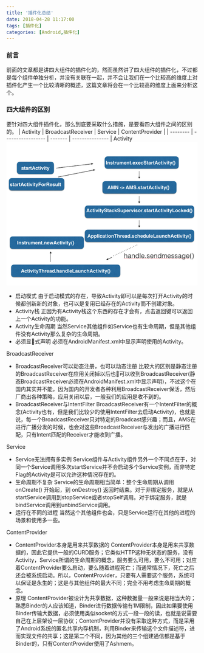 ```yaml
---
title: '插件化总结'
date: 2018-04-28 11:17:00
tags: [插件化]
categories: [Android,插件化]
---
```


### 前言
前面的文章都是讲四大组件的插件化的，然而虽然讲了四大组件的插件化，不过都是每个组件单独分析，并没有关联在一起，并不会让我们在一个比较高的维度上对插件化产生一个比较清晰的概述，这篇文章将会在一个比较高的维度上面来分析这个。

### 四大组件的区别
要针对四大组件插件化，那么到底要采取什么措施，是要看四大组件之间的区别的。
| Activity | BroadcastReceiver | Service | ContentProvider |
| -------- | ----------------- | ------- | --------------- |
Activity
![activity_start](/images/activity_start_progress.png)
- 启动模式
由于启动模式的存在，导致Activity即可以是每次打开Activity的时候都创新新的对象，也可以是复用已经存在的Activity而不创建对象。
- Activity栈
正因为有Activity栈这个东西的存在才会有，点击返回键可以返回上一个Activity的功能。
- Activity生命周期
当然Service其他组件如Service也有生命周期，但是其他组件没有Activity那么复杂的生命周期。
- 必须显式声明
必须在AndroidManifest.xml中显示声明使用的Activity。

<!-- more -->

BroadcastReceiver
- BroadcastReceiver可以动态注册，也可以动态注册
比较大的区别是静态注册的BroadcastReceiver在应用关闭掉以后也可以收到BroadcastReceiver(静态BroadcastReceiver必须在AndroidManifest.xml中显示声明)，不过这个在国内其实并不能，因为国内的开发者各种利用BroadcastReceiver保活，然后厂商出各种策略，应用关闭以后，一般我们的应用是收不到的。
- BroadcastReceiver与IntentFilter
BroadcastReceiver有一个IntentFilter的概念(Activity也有，但是我们比较少的使用IntentFilter去启动Activity)，也就是说，每一个BroadcastReceiver只对特定的Broadcast感兴趣；而且，AMS在进行广播分发的时候，也会对这些BroadcastReceiver与发出的广播进行匹配，只有Intent匹配的Receiver才能收到广播。

Service
- Service无法拥有多实例
Service组件与Activity组件另外一个不同点在于，对同一个Service调用多次startService并不会启动多个Service实例，而非特定Flag的Activity是可以允许这种情况存在的。
- 生命周期不复杂
Service的生命周期相当简单：整个生命周期从调用 onCreate() 开始起，到 onDestroy() 返回时结束。对于非绑定服务，就是从startService调用到stopService或者stopSelf调用。对于绑定服务，就是bindService调用到unbindService调用。
- 运行在不同的进程
当然这个其他组件也会，只是Service运行在其他的进程的场景和使用多一些。

ContentProvider
- ContentProvider本身是用来共享数据的
ContentProvider本身是用来共享数据的，因此它提供一般的CURD服务；它类似HTTP这种无状态的服务，没有Activity，Service所谓的生命周期的概念，服务要么可用，要么不可用；对应着ContentProvider要么启动，要么随着进程死亡；而通常情况下，死亡之后还会被系统启动。所以，ContentProvider，只要有人需要这个服务，系统可以保证是永生的；这是与其他组件的最大不同；完全不用考虑生命周期的概念。
- 原理
ContentProvider被设计为共享数据，这种数据量一般来说是相当大的；熟悉Binder的人应该知道，Binder进行数据传输有1M限制，因此如果要使用Binder传输大数据，必须使用类似socket的方式一段一段的读，也就是说需要自己在上层架设一层协议；ContentProvider并没有采取这种方式，而是采用了Android系统的匿名共享内存机制，利用Binder来传输这个文件描述符，进而实现文件的共享；这是第二个不同，因为其他的三个组建通信都是基于Binder的，只有ContentProvider使用了Ashmem。
